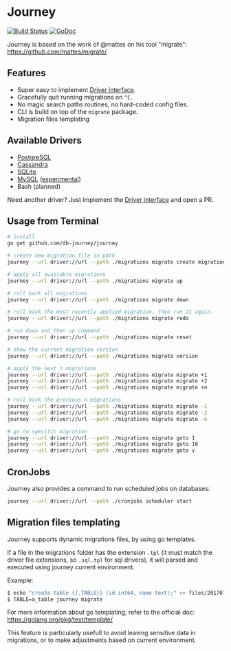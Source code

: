# Journey

[![Build Status](https://travis-ci.org/db-journey/journey.svg?branch=master)](https://travis-ci.org/db-journey/journey)
[![GoDoc](https://godoc.org/github.com/db-journey/journey?status.svg)](https://godoc.org/github.com/db-journey/journey)

Journey is based on the work of @mattes on his tool "migrate": https://github.com/mattes/migrate/

## __Features__

* Super easy to implement [Driver interface](http://godoc.org/github.com/db-journey/migrate/v2/driver#Driver).
* Gracefully quit running migrations on ``^C``.
* No magic search paths routines, no hard-coded config files.
* CLI is build on top of the ``migrate`` package.
* Migration files templating


## Available Drivers

 * [PostgreSQL](https://github.com/db-journey/postgresql-driver)
 * [Cassandra](https://github.com/db-journey/cassandra-driver)
 * [SQLite](https://github.com/db-journey/sqlite3-driver)
 * [MySQL](https://github.com/db-journey/mysql-driver) ([experimental](https://github.com/mattes/migrate/issues/1#issuecomment-58728186))
 * Bash (planned)

Need another driver? Just implement the [Driver interface](http://godoc.org/github.com/db-journey/migrate/v2/driver#Driver) and open a PR.

## Usage from Terminal

```bash
# install
go get github.com/db-journey/journey

# create new migration file in path
journey --url driver://url --path ./migrations migrate create migration_file_xyz

# apply all available migrations
journey --url driver://url --path ./migrations migrate up

# roll back all migrations
journey --url driver://url --path ./migrations migrate down

# roll back the most recently applied migration, then run it again.
journey --url driver://url --path ./migrations migrate redo

# run down and then up command
journey --url driver://url --path ./migrations migrate reset

# show the current migration version
journey --url driver://url --path ./migrations migrate version

# apply the next n migrations
journey --url driver://url --path ./migrations migrate migrate +1
journey --url driver://url --path ./migrations migrate migrate +2
journey --url driver://url --path ./migrations migrate migrate +n

# roll back the previous n migrations
journey --url driver://url --path ./migrations migrate migrate -1
journey --url driver://url --path ./migrations migrate migrate -2
journey --url driver://url --path ./migrations migrate migrate -n

# go to specific migration
journey --url driver://url --path ./migrations migrate goto 1
journey --url driver://url --path ./migrations migrate goto 10
journey --url driver://url --path ./migrations migrate goto v
```

## CronJobs

Journey also provides a command to run scheduled jobs on databases:


```bash
journey --url driver://url --path ./cronjobs scheduler start
```

## Migration files templating

Journey supports dynamic migrations files, by using go templates.

If a file in the migrations folder has the extension `.tpl` (it must match the driver file extensions, so `.sql.tpl` for sql drivers), it will parsed and executed using journey current environment.

Example:

```bash
$ echo "create table {{.TABLE}} (id int64, name text);" >> files/20170707204006_template.up.sql.tpl
$ TABLE=a_table journey migrate
```

For more information about go templating, refer to the official doc: https://golang.org/pkg/text/template/

This feature is particularly usefull to avoid leaving sensitive data in migrations, or to make adjustments based on current environment.
